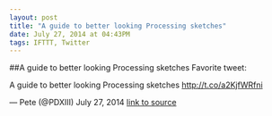 ```yaml
---
layout: post
title: "A guide to better looking Processing sketches"
date: July 27, 2014 at 04:43PM
tags: IFTTT, Twitter
---
```

##A guide to better looking Processing sketches
Favorite tweet:

A guide to better looking Processing sketches http://t.co/a2KjfWRfni

— Pete (@PDXIII) July 27, 2014
[link to source](http://ift.tt/1nINFg1) 

